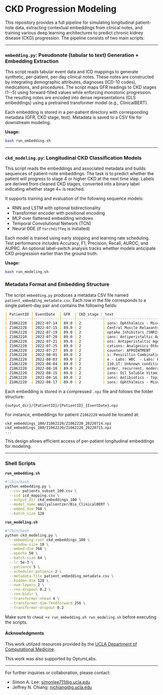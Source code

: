 # CKD Progression Modeling

This repository provides a full pipeline for simulating longitudinal patient-note data, extracting contextual embeddings from clinical notes, and training various deep learning architectures to predict chronic kidney disease (CKD) progression. The pipeline consists of two main scripts:

---

### `embedding.py`: Pseudonote (tabular to text) Generation + Embedding Extraction

This script reads tabular event data and ICD mappings to generate synthetic, per-patient, per-day clinical notes. These notes are constructed by integrating demographic attributes, diagnoses (ICD-10 codes), medications, and procedures. The script maps GFR readings to CKD stages (1--5) using forward-filled values while enforcing monotonic progression. The resulting notes are encoded into dense representations (CLS embeddings) using a pretrained transformer model (e.g., ClinicalBERT).

Each embedding is stored in a per-patient directory with corresponding metadata (GFR, CKD stage, text). Metadata is saved to a CSV file for downstream modeling.

**Usage:**
```bash
bash run_embedding.sh
```

---

### `ckd_modeling.py`: Longitudinal CKD Classification Models

This script reads the embeddings and associated metadata and builds sequences of patient-note embeddings. The task is to predict whether the patient will progress to stage 4 or higher CKD at the next time step. Labels are derived from cleaned CKD stages, converted into a binary label indicating whether stage 4+ is reached.

It supports training and evaluation of the following sequence models:
- RNN and LSTM with optional bidirectionality
- Transformer encoder with positional encoding
- MLP over flattened embedding windows
- Temporal Convolutional Network (TCN)
- Neural ODE (if `torchdiffeq` is installed)

Each model is trained using early stopping and learning rate scheduling. Test performance includes Accuracy, F1, Precision, Recall, AUROC, and AUPRC. An optional label-switch analysis tracks whether models anticipate CKD progression earlier than the ground truth.

**Usage:**
```bash
bash run_modeling.sh
```

### Metadata Format and Embedding Structure

The script `embedding.py` produces a metadata CSV file named `patient_embedding_metadata.csv`. Each row in the file corresponds to a single patient-day pair and contains the following fields:

```markdown
| PatientID | EventDate  | GFR  | CKD_stage | text                                   | embedding_file            |
|-----------|------------|------|------------|----------------------------------------|---------------------------|
| Z1062220  | 2022-07-14 | 89.0 | 2          | ions: Ophthalmics - Misc.              | Z1062220_20220714.npz     |
| Z1062220  | 2022-07-15 | 89.0 | 2          | Central Muscle Relaxants               | Z1062220_20220715.npz     |
| Z1062220  | 2022-07-19 | 89.0 | 2          | uptake Inhibitors (SNRIs)              | Z1062220_20220719.npz     |
| Z1062220  | 2022-07-20 | 89.0 | 2          | ions: Antiperistaltic Agents           | Z1062220_20220720.npz     |
| Z1062220  | 2022-07-21 | 89.0 | 2          | ons: Antiperistaltic Agents            | Z1062220_20220721.npz     |
| Z1062220  | 2022-07-25 | 89.0 | 2          | cations: Analgesics Other              | Z1062220_20220725.npz     |
| Z1062220  | 2022-07-27 | 89.0 | 2          | counter: APPOINTMENT                   | Z1062220_20220727.npz     |
| Z1062220  | 2022-08-01 | 89.0 | 2          | s: Penicillin Combinations             | Z1062220_20220801.npz     |
| Z1062220  | 2022-08-03 | 89.0 | 2          | e - Labs: WBC  - Labs: K               | Z1062220_20220803.npz     |
| Z1062220  | 2022-08-04 | 89.0 | 2          | 110.1T: Unknown condition              | Z1062220_20220804.npz     |
| Z1062220  | 2022-08-10 | 89.0 | 2          | order, recurrent, moderate             | Z1062220_20220810.npz     |
| Z1062220  | 2022-08-15 | 89.0 | 2          | ions: Oil Soluble Vitamins             | Z1062220_20220815.npz     |
| Z1062220  | 2022-08-16 | 89.0 | 2          | ions: Antibiotics - Topical            | Z1062220_20220816.npz     |
| Z1062220  | 2022-08-17 | 89.0 | 2          | ions: Ophthalmics - Misc.              | Z1062220_20220817.npz     |
```

Each embedding is stored in a compressed `.npz` file and follows the folder structure:
```
{output_dir}/{PatientID}/{PatientID}_{EventDate}.npz
```
For instance, embeddings for patient `Z1062220` would be located at:
```
ckd_embeddings_100/Z1062220/Z1062220_20220714.npz
ckd_embeddings_100/Z1062220/Z1062220_20220715.npz
...
```

This design allows efficient access of per-patient longitudinal embeddings for modeling.

---

### Shell Scripts

**`run_embedding.sh`**
```bash
#!/bin/bash
python embedding.py \
  --csv patients_subset_100.csv \
  --icd icd_mapping.csv \
  --output_dir ckd_embeddings_100 \
  --model_name emilyalsentzer/Bio_ClinicalBERT \
  --embed_dim 768 \
  --batch_size 128
```

**`run_modeling.sh`**
```bash
#!/bin/bash
python ckd_modeling.py \
  --embedding-root ckd_embeddings_100 \
  --window-size 10 \
  --embed-dim 768 \
  --epochs 50 \
  --batch-size 64 \
  --lr 5e-3 \
  --patience 5 \
  --scheduler-patience 2 \
  --metadata-file patient_embedding_metadata.csv \
  --hidden-dim 128 \
  --num-layers 2 \
  --rnn-dropout 0.2 \
  --rnn-bidir \
  --transformer-nhead 4 \
  --transformer-dim-feedforward 256 \
  --transformer-dropout 0.2
```

Make sure to `chmod +x run_embedding.sh run_modeling.sh` before executing the scripts.

#### Acknowledgments

This work utilized resources provided by the [UCLA Department of Computational Medicine](https://compmed.ucla.edu/).

This work was also supported by OptumLabs.

---

For further inquiries or collaboration, please contact:
- Simon A. Lee: [simonlee711@g.ucla.edu](mailto:simonlee711@g.ucla.edu)
- Jeffrey N. Chiang: [njchiang@g.ucla.edu](mailto:njchiang@g.ucla.edu)


